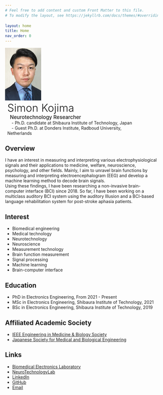 ```yaml
---
# Feel free to add content and custom Front Matter to this file.
# To modify the layout, see https://jekyllrb.com/docs/themes/#overriding-theme-defaults

layout: home
title: Home
nav_order: 0
---
```


<meta property="og:image" content="./media/favicon-16x16.png"/>
<meta property="og:title" content="Simon Kojima"/>
<meta property="og:description" content="Neurotechnology Researcher"/>

<style>
#top p{ 
  display: inline-block;
}
#top #image {
  width: 8.5em;
  padding: 0 0 0 0;
  margin: 0 0 0 0;
  vertical-align: middle;
}
#top #desc {
  width: 32.5em;
  padding: 0 0 0 1.5%;
  margin: 0 0 0 0;
  vertical-align: middle;
}
</style>

<div id='top'>
<p id='image'><img src="./media/image_cropped.jpg"></p>
<p id='desc'>
<span style="font-size:2.5em;font-weight: 300;">Simon Kojima</span><br>
<span style="font-size:1.2em;font-weight: 500">&ensp;Neurotechnology Researcher</span><br>
<span style="font-size:1em;">&emsp;- Ph.D. candidate at Shibaura Institute of Technology, Japan</span><br>
<span style="font-size:1em;">&emsp;- Guest Ph.D. at Donders Institute, Radboud University, Netherlands</span>
</p>
</div>

## Overview
I have an interest in measuring and interpreting various electrophysiological signals and their applications to medicine, welfare, neuroscience, psychology, and other fields. Mainly, I aim to unravel brain functions by measuring and interpreting electroencephalogram (EEG) and develop a machine learning method to decode brain signals.  
Using these findings, I have been researching a non-invasive brain-computer interface (BCI) since 2018. So far, I have been working on a multiclass auditory BCI system using the auditory Illusion and a BCI-based language rehabilitation system for post-stroke aphasia patients.

## Interest
- Biomedical engineering
- Medical technology
- Neurotechnology
- Neuroscience
- Measurement technology
- Brain function measurement
- Signal processing
- Machine learning
- Brain-computer interface


## Education
- PhD in Electronics Engineering, From 2021 - Present
- MSc in Electronics Engineering, Shibaura Institute of Technology, 2021  
- BSc in Electronics Engineering, Shibaura Institute of Technology, 2019  

## Affiliated Academic Society
- [IEEE Engineering in Medicine & Biology Society](https://www.embs.org/)
- [Japanese Society for Medical and Biological Engineering](http://jsmbe.org/en/index.html)

## Links
- [Biomedical Electronics Laboratory](https://www.shibaura-it.ac.jp/en/research/lab/engineering/ele/shinichiro_kanoh.html)
- [NeuroTechnologyLab](https://neurotechlab.socsci.ru.nl/)
- [LinkedIn](https://www.linkedin.com/in/simon-kojima-760948128/)
- [GitHub](https://github.com/simonkojima)
- [Email](mailto:simon.kojima@outlook.com)
